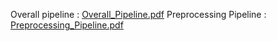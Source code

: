Overall pipeline :
[Overall_Pipeline.pdf](https://github.com/user-attachments/files/20837838/Overall_Pipeline.pdf)
Preprocessing Pipeline :
[Preprocessing_Pipeline.pdf](https://github.com/user-attachments/files/20837836/Preprocessing_Pipeline.pdf)

